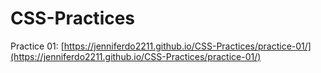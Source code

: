 # CSS-Practices

Practice 01: [https://jenniferdo2211.github.io/CSS-Practices/practice-01/](https://jenniferdo2211.github.io/CSS-Practices/practice-01/)